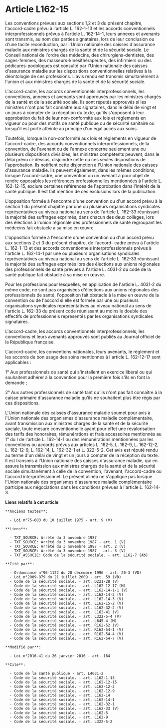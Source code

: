 # Article L162-15

Les conventions prévues aux sections 1,2 et 3 du présent chapitre, l'accord-cadre prévu à l'article L. 162-1-13 et les
accords conventionnels interprofessionnels prévus à l'article L. 162-14-1, leurs annexes et avenants sont transmis, au nom
des parties signataires, lors de leur conclusion ou d'une tacite reconduction, par l'Union nationale des caisses d'assurance
maladie aux ministres chargés de la santé et de la sécurité sociale. Le Conseil national de l'ordre des médecins, des
chirurgiens-dentistes, des sages-femmes, des masseurs-kinésithérapeutes, des infirmiers ou des pédicures-podologues est
consulté par l'Union nationale des caisses d'assurance maladie sur les dispositions conventionnelles relatives à la
déontologie de ces professions. L'avis rendu est transmis simultanément à l'union et aux ministres chargés de la santé et de
la sécurité sociale. 

L'accord-cadre, les accords conventionnels interprofessionnels, les conventions, annexes et avenants sont approuvés par les
ministres chargés de la santé et de la sécurité sociale. Ils sont réputés approuvés si les ministres n'ont pas fait connaître
aux signataires, dans le délai de vingt et un jours à compter de la réception du texte, qu'ils s'opposent à leur approbation
du fait de leur non-conformité aux lois et règlements en vigueur ou pour des motifs de santé publique ou de sécurité
sanitaire ou lorsqu'il est porté atteinte au principe d'un égal accès aux soins. 

Toutefois, lorsque la non-conformité aux lois et règlements en vigueur de l'accord-cadre, des accords conventionnels
interprofessionnels, de la convention, de l'avenant ou de l'annexe concerne seulement une ou plusieurs dispositions
divisibles, les ministres compétents peuvent, dans le délai prévu ci-dessus, disjoindre cette ou ces seules dispositions de
l'approbation. Ils notifient cette disjonction à l'Union nationale des caisses d'assurance maladie. Ils peuvent également,
dans les mêmes conditions, lorsque l'accord-cadre, une convention ou un avenant a pour objet de rendre opposables les
références professionnelles mentionnées à l'article L. 162-12-15, exclure certaines références de l'approbation dans
l'intérêt de la santé publique. Il est fait mention de ces exclusions lors de la publication. 

L'opposition formée à l'encontre d'une convention ou d'un accord prévu à la section 1 du présent chapitre par une ou
plusieurs organisations syndicales représentatives au niveau national au sens de l'article L. 162-33 réunissant la majorité
des suffrages exprimés, dans chacun des deux collèges, lors des élections à l'union régionale des professionnels de santé
regroupant les médecins fait obstacle à sa mise en œuvre. 

L'opposition formée à l'encontre d'une convention ou d'un accord prévu aux sections 2 et 3 du présent chapitre, de l'accord-
cadre prévu à l'article L. 162-1-13 et des accords conventionnels interprofessionnels prévus à l'article L. 162-14-1 par une
ou plusieurs organisations syndicales représentatives au niveau national au sens de l'article L. 162-33 réunissant la
majorité des suffrages exprimés lors des élections aux unions régionales des professionnels de santé prévues à l'article L.
4031-2 du code de la santé publique fait obstacle à sa mise en œuvre. 

Pour les professions pour lesquelles, en application de l'article L. 4031-2 du même code, ne sont pas organisées d'élections
aux unions régionales des professionnels de santé, l'opposition fait obstacle à la mise en œuvre de la convention ou de
l'accord si elle est formée par une ou plusieurs organisations syndicales représentatives au niveau national au sens de
l'article L. 162-33 du présent code réunissant au moins le double des effectifs de professionnels représentés par les
organisations syndicales signataires. 

L'accord-cadre, les accords conventionnels interprofessionnels, les conventions et leurs avenants approuvés sont publiés au
Journal officiel de la République française. 

L'accord-cadre, les conventions nationales, leurs avenants, le règlement et les accords de bon usage des soins mentionnés à
l'article L. 162-12-17 sont applicables : 

1° Aux professionnels de santé qui s'installent en exercice libéral ou qui souhaitent adhérer à la convention pour la
première fois s'ils en font la demande ; 

2° Aux autres professionnels de santé tant qu'ils n'ont pas fait connaître à la caisse primaire d'assurance maladie qu'ils ne
souhaitent plus être régis par ces dispositions. 

L'Union nationale des caisses d'assurance maladie soumet pour avis à l'Union nationale des organismes d'assurance maladie
complémentaire, avant transmission aux ministres chargés de la santé et de la sécurité sociale, toute mesure conventionnelle
ayant pour effet une revalorisation des tarifs des honoraires, rémunérations et frais accessoires mentionnés au 1° du I de
l'article L. 162-14-1 ou des rémunérations mentionnées par les conventions ou accords prévus aux articles L. 162-5, L. 162-9,
L. 162-12-2, L. 162-12-9, L. 162-14, L. 162-32-1 et L. 322-5-2. Cet avis est réputé rendu au terme d'un délai de vingt et un
jours à compter de la réception du texte. Il est transmis à l'Union nationale des caisses d'assurance maladie, qui en assure
la transmission aux ministres chargés de la santé et de la sécurité sociale simultanément à celle de la convention,
l'avenant, l'accord-cadre ou l'accord interprofessionnel. Le présent alinéa ne s'applique pas lorsque l'Union nationale des
organismes d'assurance maladie complémentaire participe aux négociations dans les conditions prévues à l'article L. 162-14-3.

**Liens relatifs à cet article**

	**Anciens textes**:

	  - Loi n°75-603 du 10 juillet 1975 - art. 9 (V)

	**Liens**:

	  - TXT_SOURCE: Arrêté du 3 novembre 1987
	  - TXT_SOURCE: Arrêté du 3 novembre 1987 - art. 1 (V)
	  - TXT_SOURCE: Arrêté du 3 novembre 1987 - art. 2 (V)
	  - TXT_SOURCE: Arrêté du 3 novembre 1987 - art. 3 (V)
	  - TXT_ASSOCIE: Code de la sécurité sociale. - art. L162-7 (Ab)

	**Cité par**:

	  - Ordonnance n°96-1122 du 20 décembre 1996 - art. 20-3 (VD)
	  - Loi n°2009-879 du 21 juillet 2009 - art. 59 (VD)
	  - Code de la sécurité sociale. - art. D221-28 (V)
	  - Code de la sécurité sociale. - art. L162-12-17 (M)
	  - Code de la sécurité sociale. - art. L162-14-1-1 (V)
	  - Code de la sécurité sociale. - art. L162-14-2 (V)
	  - Code de la sécurité sociale. - art. L162-14-3 (V)
	  - Code de la sécurité sociale. - art. L162-15-2 (V)
	  - Code de la sécurité sociale. - art. L162-32-2 (V)
	  - Code de la sécurité sociale. - art. L162-41 (V)
	  - Code de la sécurité sociale. - art. L322-5-4 (V)
	  - Code de la sécurité sociale. - art. L645-4 (M)
	  - Code de la sécurité sociale. - art. R162-52 (V)
	  - Code de la sécurité sociale. - art. R162-54-1 (V)
	  - Code de la sécurité sociale. - art. R162-54-4 (V)
	  - Code de la sécurité sociale. - art. R162-54-7 (V)

	**Modifié par**:

	  - Loi n°2016-41 du 26 janvier 2016 - art. 164

	**Cite**:

	  - Code de la santé publique - art. L4031-2
	  - Code de la sécurité sociale. - art. L162-1-13
	  - Code de la sécurité sociale. - art. L162-12-15
	  - Code de la sécurité sociale. - art. L162-12-2
	  - Code de la sécurité sociale. - art. L162-12-9
	  - Code de la sécurité sociale. - art. L162-14
	  - Code de la sécurité sociale. - art. L162-14-1
	  - Code de la sécurité sociale. - art. L162-32-1
	  - Code de la sécurité sociale. - art. L162-33 (V)
	  - Code de la sécurité sociale. - art. L162-5
	  - Code de la sécurité sociale. - art. L162-9
	  - Code de la sécurité sociale. - art. L322-5-2
